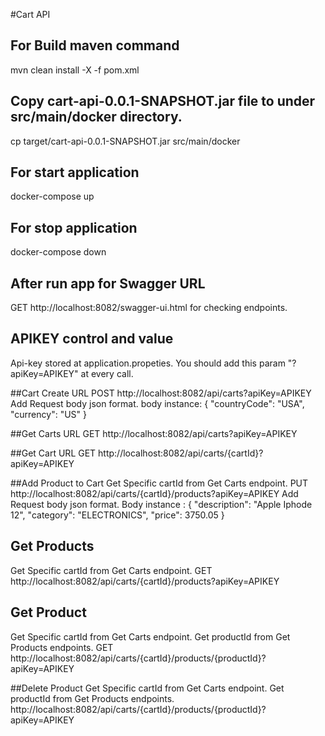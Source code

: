 #Cart API

## For Build maven command
mvn clean install -X -f pom.xml

## Copy cart-api-0.0.1-SNAPSHOT.jar file to under src/main/docker directory.
cp target/cart-api-0.0.1-SNAPSHOT.jar src/main/docker

## For start application
docker-compose up

## For stop application
docker-compose down

## After run app for Swagger URL
GET http://localhost:8082/swagger-ui.html for checking endpoints.

## APIKEY control and value
Api-key stored at application.propeties.
You should add this param "?apiKey=APIKEY" at every call.

##Cart Create URL
POST http://localhost:8082/api/carts?apiKey=APIKEY
Add Request body json format.
body instance: {
"countryCode": "USA",
"currency": "US"
}

##Get Carts URL
GET http://localhost:8082/api/carts?apiKey=APIKEY

##Get Cart URL
GET http://localhost:8082/api/carts/{cartId}?apiKey=APIKEY

##Add Product to Cart
Get Specific cartId from Get Carts endpoint.
PUT http://localhost:8082/api/carts/{cartId}/products?apiKey=APIKEY
Add Request body json format.
Body instance :
{
"description": "Apple Iphode 12",
"category": "ELECTRONICS",
"price": 3750.05
}

## Get Products
Get Specific cartId from Get Carts endpoint.
GET http://localhost:8082/api/carts/{cartId}/products?apiKey=APIKEY

## Get Product
Get Specific cartId from Get Carts endpoint.
Get productId from Get Products endpoints.
GET http://localhost:8082/api/carts/{cartId}/products/{productId}?apiKey=APIKEY

##Delete Product
Get Specific cartId from Get Carts endpoint.
Get productId from Get Products endpoints.
http://localhost:8082/api/carts/{cartId}/products/{productId}?apiKey=APIKEY